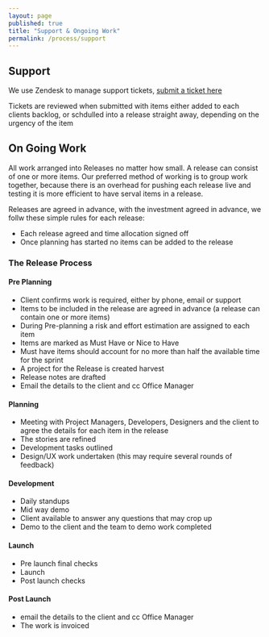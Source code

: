 ```yaml
---
layout: page
published: true
title: "Support & Ongoing Work"
permalink: /process/support
---
```


## Support

We use Zendesk to manage support tickets, [submit a ticket here](http://support.gpmd.net)

Tickets are reviewed when submitted with items either added to each clients backlog, or schdulled into a release straight away, depending on the urgency of the item

## On Going Work

All work arranged into Releases no matter how small.  A release can consist of one or more items. Our preferred method of working is to group work together, because there is an overhead for pushing each release live and testing it is more efficient to have serval items in a release.

Releases are agreed in advance, with the investment agreed in advance, we follw these simple rules for each release:

- Each release agreed and time allocation signed off
- Once planning has started no items can be added to the release

### The Release Process

#### Pre Planning
- Client confirms work is required, either by phone, email or support
- Items to be included in the release are agreed in advance (a release can contain one or more items)
- During Pre-planning a risk and effort estimation are assigned to each item
- Items are marked as Must Have or Nice to Have
- Must have items should account for no more than half the available time for the sprint
- A project for the Release is created harvest
- Release notes are drafted
- Email the details to the client and cc Office Manager

#### Planning
- Meeting with Project Managers, Developers, Designers and the client to agree the details for each item in the release
- The stories are refined
- Development tasks outlined
- Design/UX work undertaken (this may require several rounds of feedback)

#### Development
- Daily standups
- Mid way demo
- Client available to answer any questions that may crop up
- Demo to the client and the team to demo work completed

#### Launch
- Pre launch final checks
- Launch
- Post launch checks

#### Post Launch
- email the details to the client and cc Office Manager
- The work is invoiced
